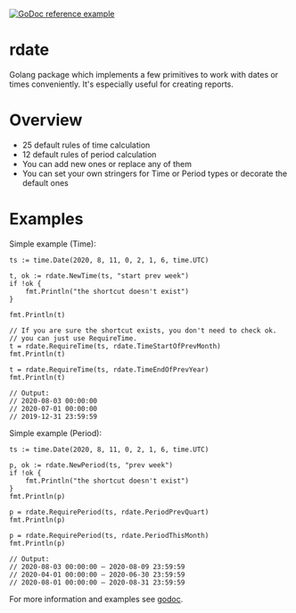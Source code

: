 [![GoDoc reference example](https://img.shields.io/badge/godoc-reference-blue.svg)](https://godoc.org/nanomsg.org/go/mangos/v2)

# rdate

Golang package which implements a few primitives to work with dates or times conveniently.
It's especially useful for creating reports.

# Overview

- 25 default rules of time calculation
- 12 default rules of period calculation
- You can add new ones or replace any of them
- You can set your own stringers for Time or Period types or decorate the default ones

# Examples

Simple example (Time):

	ts := time.Date(2020, 8, 11, 0, 2, 1, 6, time.UTC)

	t, ok := rdate.NewTime(ts, "start prev week")
	if !ok {
		fmt.Println("the shortcut doesn't exist")
	}

	fmt.Println(t)

	// If you are sure the shortcut exists, you don't need to check ok.
	// you can just use RequireTime.
	t = rdate.RequireTime(ts, rdate.TimeStartOfPrevMonth)
	fmt.Println(t)

	t = rdate.RequireTime(ts, rdate.TimeEndOfPrevYear)
	fmt.Println(t)

	// Output:
	// 2020-08-03 00:00:00
	// 2020-07-01 00:00:00
	// 2019-12-31 23:59:59


Simple example (Period):

	ts := time.Date(2020, 8, 11, 0, 2, 1, 6, time.UTC)

	p, ok := rdate.NewPeriod(ts, "prev week")
	if !ok {
		fmt.Println("the shortcut doesn't exist")
	}
	fmt.Println(p)

	p = rdate.RequirePeriod(ts, rdate.PeriodPrevQuart)
	fmt.Println(p)

	p = rdate.RequirePeriod(ts, rdate.PeriodThisMonth)
	fmt.Println(p)

	// Output:
	// 2020-08-03 00:00:00 — 2020-08-09 23:59:59
	// 2020-04-01 00:00:00 — 2020-06-30 23:59:59
	// 2020-08-01 00:00:00 — 2020-08-31 23:59:59

For more information and examples see [godoc](https://godoclink).